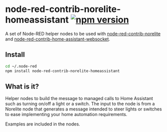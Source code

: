 # node-red-contrib-norelite-homeassistant [![npm version](https://badge.fury.io/js/node-red-contrib-norelite-homeassistant.svg)](https://badge.fury.io/js/node-red-contrib-norelite-homeassistant)
A set of Node-RED helper nodes to be used with [node-red-contrib-norelite](https://www.npmjs.com/package/node-red-contrib-norelite) and [node-red-contrib-home-assistant-websocket](https://www.npmjs.com/package/node-red-contrib-home-assistant-websocket).

## Install
```bash
cd ~/.node-red
npm install node-red-contrib-norelite-homeassistant
```

## What is it?
Helper nodes to build the message to managed calls to Home Assistant such as turning on/off a light or a switch. The input to the node is from a Norelite node that generates a message intended to steer lights or switches to ease implementing your home automation requirements.

Examples are included in the nodes.